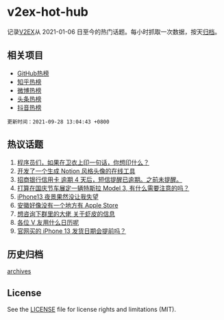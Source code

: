 # v2ex-hot-hub

 记录[V2EX](https://www.v2ex.com/)从 2021-01-06 日至今的热门话题。每小时抓取一次数据，按天[归档](archives)。
 
 ## 相关项目

- [GitHub热榜](https://github.com/lonnyzhang423/github-hot-hub)
- [知乎热榜](https://github.com/lonnyzhang423/zhihu-hot-hub)
- [微博热榜](https://github.com/lonnyzhang423/weibo-hot-hub)
- [头条热榜](https://github.com/lonnyzhang423/toutiao-hot-hub)
- [抖音热榜](https://github.com/lonnyzhang423/douyin-hot-hub)


 `更新时间：2021-09-28 13:04:43 +0800`

## 热议话题

1. [程序员们，如果在卫衣上印一句话，你想印什么？](https://www.v2ex.com/t/804598)
1. [开发了一个生成 Notion 风格头像的在线工具](https://www.v2ex.com/t/804653)
1. [招商银行信用卡 逾期 4 天后，短信提醒已逾期。之前未提醒。](https://www.v2ex.com/t/804610)
1. [打算在国庆节车展定一辆特斯拉 Model 3, 有什么需要注意的吗？](https://www.v2ex.com/t/804597)
1. [iPhone13 夜景果然没让我失望](https://www.v2ex.com/t/804707)
1. [安徽好像没有一个地方有 Apple Store](https://www.v2ex.com/t/804793)
1. [想咨询下群里的大佬 关于虾皮的信息](https://www.v2ex.com/t/804676)
1. [各位 V 友用什么日历呢](https://www.v2ex.com/t/804594)
1. [官网买的 iPhone 13 发货日期会提前吗？](https://www.v2ex.com/t/804668)

## 历史归档

[archives](archives)

## License

See the [LICENSE](LICENSE) file for license rights and limitations (MIT).
